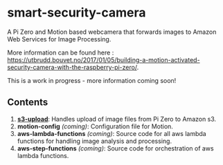 # smart-security-camera
A Pi Zero and Motion based webcamera that forwards images to Amazon Web Services for Image Processing.

More information can be found here : https://utbrudd.bouvet.no/2017/01/05/building-a-motion-activated-security-camera-with-the-raspberry-pi-zero/.

This is a work in progress - more information coming soon!

## Contents

1. **[s3-upload](https://github.com/markwest1972/smart-security-camera/tree/master/s3-upload)**: Handles upload of image files from Pi Zero to Amazon s3.
2. **motion-config** *(coming)*: Configuration file for Motion.
3. **aws-lambda-functions** *(coming)*: Source code for all aws lambda functions for handling image analysis and processing. 
4. **aws-step-functions** *(coming)*: Source code for orchestration of aws lambda functions.
